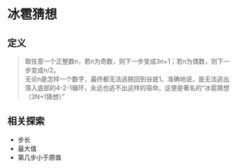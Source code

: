 # 冰雹猜想

## 定义

>取任意一个正整数n，若n为奇数，则下一步变成3n+1；若n为偶数，则下一步变成n/2。  
>无论n是怎样一个数字，最终都无法逃脱回到谷底1。准确地说，是无法逃出落入底部的4-2-1循环，永远也逃不出这样的宿命。这便是著名的“冰雹猜想（3N+1猜想）”

## 相关探索

- 步长
- 最大值
- 第几步小于原值
